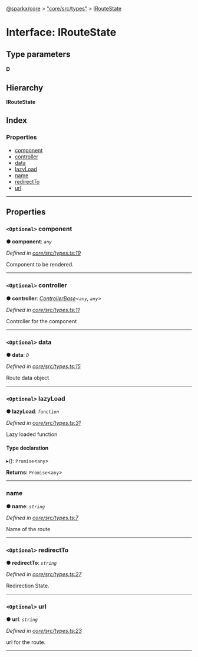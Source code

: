 [@sparkx/core](../README.md) > ["core/src/types"](../modules/_core_src_types_.md) > [IRouteState](../interfaces/_core_src_types_.iroutestate.md)

# Interface: IRouteState

## Type parameters
#### D 
## Hierarchy

**IRouteState**

## Index

### Properties

* [component](_core_src_types_.iroutestate.md#component)
* [controller](_core_src_types_.iroutestate.md#controller)
* [data](_core_src_types_.iroutestate.md#data)
* [lazyLoad](_core_src_types_.iroutestate.md#lazyload)
* [name](_core_src_types_.iroutestate.md#name)
* [redirectTo](_core_src_types_.iroutestate.md#redirectto)
* [url](_core_src_types_.iroutestate.md#url)

---

## Properties

<a id="component"></a>

### `<Optional>` component

**● component**: *`any`*

*Defined in [core/src/types.ts:19](https://github.com/pushkar8723/sparkx/blob/980f391/packages/core/src/types.ts#L19)*

Component to be rendered.

___
<a id="controller"></a>

### `<Optional>` controller

**● controller**: *[ControllerBase](../classes/_core_src_controllerbase_.controllerbase.md)<`any`, `any`>*

*Defined in [core/src/types.ts:11](https://github.com/pushkar8723/sparkx/blob/980f391/packages/core/src/types.ts#L11)*

Controller for the component

___
<a id="data"></a>

### `<Optional>` data

**● data**: *`D`*

*Defined in [core/src/types.ts:15](https://github.com/pushkar8723/sparkx/blob/980f391/packages/core/src/types.ts#L15)*

Route data object

___
<a id="lazyload"></a>

### `<Optional>` lazyLoad

**● lazyLoad**: *`function`*

*Defined in [core/src/types.ts:31](https://github.com/pushkar8723/sparkx/blob/980f391/packages/core/src/types.ts#L31)*

Lazy loaded function

#### Type declaration
▸(): `Promise`<`any`>

**Returns:** `Promise`<`any`>

___
<a id="name"></a>

###  name

**● name**: *`string`*

*Defined in [core/src/types.ts:7](https://github.com/pushkar8723/sparkx/blob/980f391/packages/core/src/types.ts#L7)*

Name of the route

___
<a id="redirectto"></a>

### `<Optional>` redirectTo

**● redirectTo**: *`string`*

*Defined in [core/src/types.ts:27](https://github.com/pushkar8723/sparkx/blob/980f391/packages/core/src/types.ts#L27)*

Redirection State.

___
<a id="url"></a>

### `<Optional>` url

**● url**: *`string`*

*Defined in [core/src/types.ts:23](https://github.com/pushkar8723/sparkx/blob/980f391/packages/core/src/types.ts#L23)*

url for the route.

___

